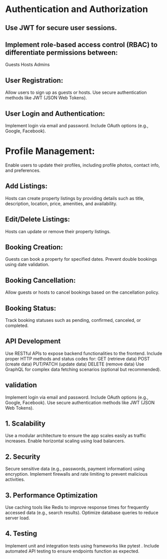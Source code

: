 # Authentication and Authorization
## Use JWT for secure user sessions.
## Implement role-based access control (RBAC) to differentiate permissions between:
Guests
Hosts
Admins


## User Registration:
Allow users to sign up as guests or hosts.
Use secure authentication methods like JWT (JSON Web Tokens).

## User Login and Authentication:
Implement login via email and password.
Include OAuth options (e.g., Google, Facebook).

# Profile Management:
Enable users to update their profiles, including profile photos, contact info, and preferences.

## Add Listings:
Hosts can create property listings by providing details such as title, description, location, price, amenities, and availability.
## Edit/Delete Listings:
Hosts can update or remove their property listings.

## Booking Creation:
Guests can book a property for specified dates.
Prevent double bookings using date validation.

## Booking Cancellation:
Allow guests or hosts to cancel bookings based on the cancellation policy.

## Booking Status:
Track booking statuses such as pending, confirmed, canceled, or completed.

## API Development
Use RESTful APIs to expose backend functionalities to the frontend.
Include proper HTTP methods and status codes for:
GET (retrieve data)
POST (create data)
PUT/PATCH (update data)
DELETE (remove data)
Use GraphQL for complex data fetching scenarios (optional but recommended).

## validation
Implement login via email and password.
Include OAuth options (e.g., Google, Facebook).
Use secure authentication methods like JWT (JSON Web Tokens).


## 1. Scalability
Use a modular architecture to ensure the app scales easily as traffic increases.
Enable horizontal scaling using load balancers.
## 2. Security
Secure sensitive data (e.g., passwords, payment information) using encryption.
Implement firewalls and rate limiting to prevent malicious activities.
## 3. Performance Optimization
Use caching tools like Redis to improve response times for frequently accessed data (e.g., search results).
Optimize database queries to reduce server load.
## 4. Testing
Implement unit and integration tests using frameworks like pytest .
Include automated API testing to ensure endpoints function as expected.
